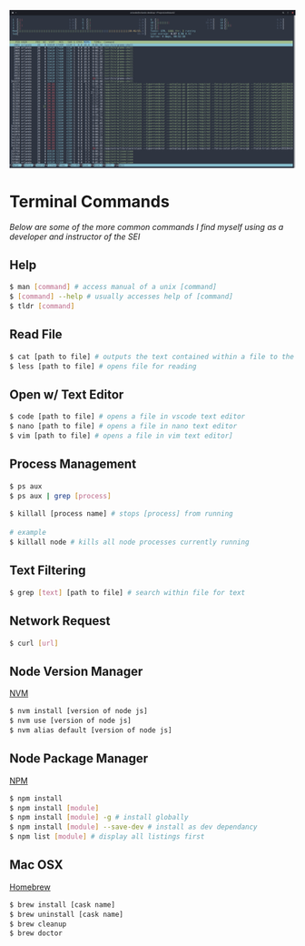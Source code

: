 ![terminal](terminal.png)
# Terminal Commands

_Below are some of the more common commands I find myself using as a developer and instructor of the SEI_

## Help

```sh
$ man [command] # access manual of a unix [command]
$ [command] --help # usually accesses help of [command]
$ tldr [command]
```

## Read File

```sh
$ cat [path to file] # outputs the text contained within a file to the terminal
$ less [path to file] # opens file for reading
```

## Open w/ Text Editor

```sh
$ code [path to file] # opens a file in vscode text editor
$ nano [path to file] # opens a file in nano text editor
$ vim [path to file] # opens a file in vim text editor]
```

## Process Management

```sh
$ ps aux
$ ps aux | grep [process]
```

```sh
$ killall [process name] # stops [process] from running

# example
$ killall node # kills all node processes currently running
```

## Text Filtering

```sh
$ grep [text] [path to file] # search within file for text
```

## Network Request

```sh
$ curl [url]
```

## Node Version Manager

[NVM](https://github.com/nvm-sh/nvm)

```sh
$ nvm install [version of node js]
$ nvm use [version of node js]
$ nvm alias default [version of node js]
```

## Node Package Manager

[NPM](https://www.npmjs.com/)

```sh
$ npm install
$ npm install [module]
$ npm install [module] -g # install globally
$ npm install [module] --save-dev # install as dev dependancy
$ npm list [module] # display all listings first
```

## Mac OSX

[Homebrew](https://brew.sh/)

```sh
$ brew install [cask name]
$ brew uninstall [cask name]
$ brew cleanup
$ brew doctor
```
